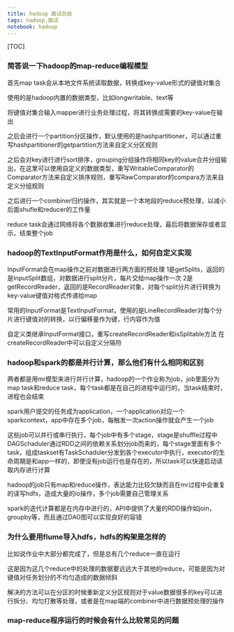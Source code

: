 ```yaml
---
title: hadoop 面试总结
tags: hadoop,面试
notebook: hadoop
---
```


[TOC]

### 简答说一下hadoop的map-reduce编程模型

首先map task会从本地文件系统读取数据，转换成key-value形式的键值对集合

使用的是hadoop内置的数据类型，比如longwritable、text等

将键值对集合输入mapper进行业务处理过程，将其转换成需要的key-value在输出

之后会进行一个partition分区操作，默认使用的是hashpartitioner，可以通过重写hashpartitioner的getpartition方法来自定义分区规则

之后会对key进行进行sort排序，grouping分组操作将相同key的value合并分组输出，在这里可以使用自定义的数据类型，重写WritableComparator的Comparator方法来自定义排序规则，重写RawComparator的compara方法来自定义分组规则

之后进行一个combiner归约操作，其实就是一个本地段的reduce预处理，以减小后面shufle和reducer的工作量

reduce task会通过网络将各个数据收集进行reduce处理，最后将数据保存或者显示，结束整个job

### hadoop的TextInputFormat作用是什么，如何自定义实现

InputFormat会在map操作之前对数据进行两方面的预处理 
1是getSplits，返回的是InputSplit数组，对数据进行split分片，每片交给map操作一次 
2是getRecordReader，返回的是RecordReader对象，对每个split分片进行转换为key-value键值对格式传递给map

常用的InputFormat是TextInputFormat，使用的是LineRecordReader对每个分片进行键值对的转换，以行偏移量作为键，行内容作为值

自定义类继承InputFormat接口，重写createRecordReader和isSplitable方法 
在createRecordReader中可以自定义分隔符

### hadoop和spark的都是并行计算，那么他们有什么相同和区别

两者都是用mr模型来进行并行计算，hadoop的一个作业称为job，job里面分为map task和reduce task，每个task都是在自己的进程中运行的，当task结束时，进程也会结束

spark用户提交的任务成为application，一个application对应一个sparkcontext，app中存在多个job，每触发一次action操作就会产生一个job

这些job可以并行或串行执行，每个job中有多个stage，stage是shuffle过程中DAGSchaduler通过RDD之间的依赖关系划分job而来的，每个stage里面有多个task，组成taskset有TaskSchaduler分发到各个executor中执行，executor的生命周期是和app一样的，即使没有job运行也是存在的，所以task可以快速启动读取内存进行计算

hadoop的job只有map和reduce操作，表达能力比较欠缺而且在mr过程中会重复的读写hdfs，造成大量的io操作，多个job需要自己管理关系

spark的迭代计算都是在内存中进行的，API中提供了大量的RDD操作如join，groupby等，而且通过DAG图可以实现良好的容错

### 为什么要用flume导入hdfs，hdfs的构架是怎样的

比如说作业中大部分都完成了，但是总有几个reduce一直在运行

这是因为这几个reduce中的处理的数据要远远大于其他的reduce，可能是因为对键值对任务划分的不均匀造成的数据倾斜

解决的方法可以在分区的时候重新定义分区规则对于value数据很多的key可以进行拆分、均匀打散等处理，或者是在map端的combiner中进行数据预处理的操作

### map-reduce程序运行的时候会有什么比较常见的问题

